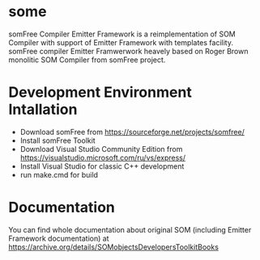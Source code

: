 # some
somFree Compiler Emitter Framework is a reimplementation of SOM Compiler with support of Emitter Framework with templates facility. somFree compiler Emitter Framwerwork heavely based on Roger Brown monolitic SOM Compiler from somFree project.

# Development Environment Intallation
- Download somFree from https://sourceforge.net/projects/somfree/
- Install somFree Toolkit
- Download Visual Studio Community Edition from https://visualstudio.microsoft.com/ru/vs/express/
- Install Visual Studio for classic C++ development
- run make.cmd for build

# Documentation

You can find whole documentation about original SOM (including Emitter Framework documentation) at https://archive.org/details/SOMobjectsDevelopersToolkitBooks
